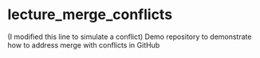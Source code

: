 # lecture_merge_conflicts
(I modified this line to simulate a conflict) Demo repository to demonstrate how to address merge with conflicts in GitHub
